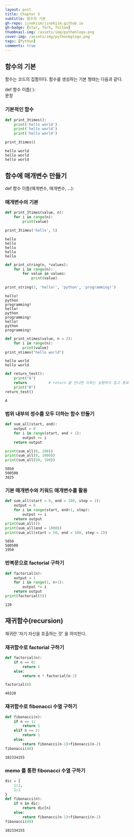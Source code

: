 ```yaml
---
layout: post
title: Chapter 5
subtitle: 함수의 기본
gh-repo: jinokiim/jinokiim.github.io
gh-badge: [star, fork, follow]
thumbnail-img: /assets/img/pythonlogo.png
cover-img: /assets/img/pythonbglogo.png
tags: [Python]
comments: true
---
```

## 함수의 기본

함수는 코드의 집함이다. 함수를 생성하는 기본 형태는 다음과 같다.  
  
def 함수 이름( ):  
        문장  
  
### 기본적인 함수


```python
def print_3times():
    print('hello world')
    print('hello world')
    print('hello world')

print_3times()
```

    hello world
    hello world
    hello world


## 함수에 매개변수 만들기

def 함수 이름(매개변수, 매개변수, ...):  
  
  ### 매개변수의 기본


```python
def print_3times(value, n):
    for i in range(n):
        print(value)

print_3times('hello', 5)
```

    hello
    hello
    hello
    hello
    hello



```python
def print_string(n, *values):
    for i in range(n):
        for value in values:
            print(value)
        
print_string(3, 'hello!', 'python', 'programming!')
```

    hello!
    python
    programming!
    hello!
    python
    programming!
    hello!
    python
    programming!



```python
def print_ntimes(value, n = 2):
    for i in range(n):
        print(value)
print_ntimes("hello world")
```

    hello world
    hello world



```python
def return_test():
    print("A")
    return          # return 을 만나면 이후는 실행하지 않고 종료
    print("B")
return_test()

```

    A


### 범위 내부의 정수를 모두 더하는 함수 만들기


```python
def sum_all(start, end):
    output = 0
    for i in range(start, end + 1):
        output += i
    return output

print(sum_all(0, 100))
print(sum_all(0, 1000))
print(sum_all(50, 100))
```

    5050
    500500
    3825


### 기본 매개변수와 키워드 매개변수를 활용


```python
def sum_all(start = 0, end = 100, step = 1):
    output = 0
    for i in range(start, end+1, step):
        output += i
    return output
print(sum_all())
print(sum_all(end = 1000))
print(sum_all(start = 50, end = 100, step = 2))
```

    5050
    500500
    1950


### 반복문으로 factorial 구하기


```python
def factorial(n):
    output = 1
    for i in range(1, n+1):
        output *= i
    return output
print(factorial(5))

```

    120


## 재귀함수(recursion)

재귀란 '자기 자신을 호출하는 것' 을 의미한다.

### 재귀함수로 factorial 구하기


```python
def factorial(n):
    if n == 0:
        return 1
    else:
        return n * factorial(n-1)

factorial(8)
```




    40320



### 재귀함수로 fibonacci 수열 구하기


```python
def fibonacci(n):
    if n == 1:
        return 1
    elif n == 2:
        return 1
    else:
        return fibonacci(n-1)+fibonacci(n-2)
fibonacci(40)
```




    102334155



### memo 를 통한 fibonacci 수열 구하기


```python
dic = {
    1:1,
    2:1
}
def fibonacci(n):
    if n in dic:
        return dic[n]
    else:
        return fibonacci(n-1)+fibonacci(n-2)
fibonacci(40)
```




    102334155


